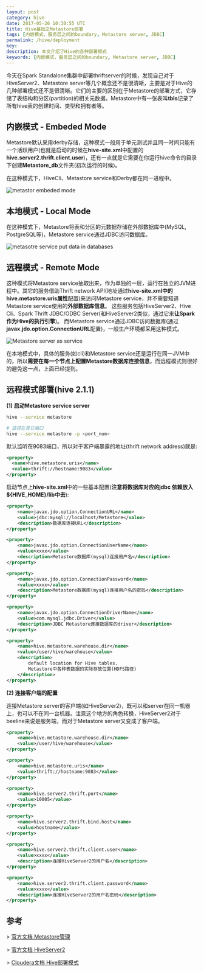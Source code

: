 ```yaml
---
layout: post
category: hive
date: 2017-05-26 10:30:55 UTC
title: Hive基础之Metastore部署
tags: [内嵌模式，服务层之间的boundary, Metastore server, JDBC]
permalink: /hive/deployment
key: 
description: 本文介绍了Hive的各种部署模式
keywords: [内嵌模式，服务层之间的boundary, Metastore server, JDBC]
---
```


今天在Spark Standalone集群中部署thriftserver的时候，发现自己对于HiveServer2、Metastore server等几个概念还不是很清晰，主要是对于Hive的几种部署模式还不是很清晰。它们的主要的区别在于Metastore的部署方式，它存储了表结构和分区(partition)的相关元数据。Metastore中有一张表叫**tbls**记录了所有hive表的创建时间、类型和拥有者等。

## 内嵌模式 - Embeded Mode

Metastore默认采用derby存储，这种模式一般用于单元测试并且同一时间只能有一个活跃用户(也就是启动的时候在**hive-site.xml**中配置的**hive.server2.thrift.client.user**)，还有一点就是它需要在你运行hive命令的目录下创建**Metastore_db**文件夹(初次运行的时候)。

在这种模式下，HiveCli、Metastore service和Derby都在同一进程中。

![metastor embeded mode](http://static.zybuluo.com/jacoffee/pduxxrj0knzr26bs6fxp3ttm/image.png)

## 本地模式 - Local Mode

在这种模式下，Metastore将表和分区的元数据存储在外部数据库中(MySQL, PostgreSQL等)，Metastore service通过JDBC访问数据库。

![metasotre service put data in databases](http://static.zybuluo.com/jacoffee/wy594cm7lc3ozxjrxg6hyqfd/image.png)

## 远程模式 - Remote Mode

这种模式将Metastore service抽取出来，作为单独的一层，运行在独立的JVM进程中。其它的服务借助Thrift network API(地址通过**hive-site.xml中的hive.metastore.uris属性**配置)来访问Metastore service，并不需要知道Metastore service使用的**外部数据库信息**。
这些服务包括HiveServer2、Hive Cli、Spark Thrift JDBC/ODBC Server(和HiveServer2类似，通过它来**让Spark作为Hive的执行引擎**)。
而Metastore service通过JDBC访问数据库(通过**javax.jdo.option.ConnectionURL**配置)，一般生产环境都采用这种模式。

![Metastore server as service](http://static.zybuluo.com/jacoffee/zwgcgibn450ge6fnsph4p9n2/image.png)

在本地模式中，具体的服务(如cli)和Metastore service还是运行在同一JVM中的，所以**需要在每一个节点上配置Metastore数据库连接信息**，而远程模式则很好的避免这一点，上面已经提到。

## 远程模式部署(hive 2.1.1)

<b class="highlight">(1) 启动Metastore service server</b>

```bash
hive --service metastore

# 监控在其它端口
hive --service metastore -p <port_num>
```

默认监听在9083端口，所以对于客户端暴露的地址(thrift network address)就是:

```xml
<property>  
  <name>hive.metastore.uris</name>  
  <value>thrift://hostname:9083</value>  
</property>
```

启动节点上**hive-site.xml**中的一些基本配置(<b class="highlight">注意将数据库对应的jdbc 依赖放入${HIVE_HOME}/lib中去</b>):

```xml
<property>
    <name>javax.jdo.option.ConnectionURL</name>
    <value>jdbc:mysql://localhost/Metastore</value>
    <description>数据库连接URL</description>
</property>

<property>
    <name>javax.jdo.option.ConnectionUserName</name>
    <value>xxxx</value>
    <description>Metastore数据库(mysql)连接用户名</description>
</property>

<property>
    <name>javax.jdo.option.ConnectionPassword</name>
    <value>xxxx</value>
    <description>Metastore数据库(mysql)连接用户名的密码</description>
</property>

<property>
    <name>javax.jdo.option.ConnectionDriverName</name>
    <value>com.mysql.jdbc.Driver</value>
    <description>JDBC Metastore连接数据库的driver</description>
</property>

<property>
    <name>hive.metastore.warehouse.dir</name>
    <value>/user/hive/warehouse</value>
    <description>
        default location for Hive tables.
        Metastore中各种表数据的实际存放位置(HDFS路径)
    </description>
</property>
```

<b class="highlight">(2) 连接客户端的配置</b>

连接Metastore server的客户端(如HiveServer2)，既可以和server在同一机器上，也可以不在同一台机器。注意这个地方的角色转换，HiveServer2对于beeline来说是服务端，而对于Metastore server又变成了客户端。

```xml
<property>  
    <name>hive.metastore.warehouse.dir</name>  
    <value>/user/hive/warehouse</value>  
</property>

<property>  
    <name>hive.metastore.uris</name>  
    <value>thrift://hostname:9083</value>  
</property>

<property>
    <name>hive.server2.thrift.port</name>
    <value>10005</value>
</property>

<property>
    <name>hive.server2.thrift.bind.host</name>
    <value>hostname</value>
</property>

<property>
    <name>hive.server2.thrift.client.user</name>
    <value>xxxx</value>
    <description>连接HiveServer2的用户名</description>
</property>

<property>
    <name>hive.server2.thrift.client.password</name>
    <value>xxxx</value>
    <description>连接HiveServer2的用户名密码</description>
</property>
```

## 参考

\> [官方文档 Metastore管理](https://cwiki.apache.org/confluence/display/Hive/AdminManual+MetastoreAdmin)

\> [官方文档 HiveServer2](https://cwiki.apache.org/confluence/display/Hive/Setting+Up+HiveServer2)

\> [Cloudera文档 Hive部署模式](https://www.cloudera.com/documentation/enterprise/5-8-x/topics/cdh_ig_hive_Metastore_configure.html) 